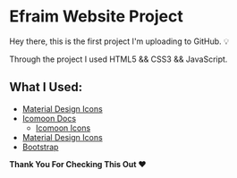 # Efraim Website Project

Hey there, this is the first project I'm uploading to GitHub. :bulb:

Through the project I used HTML5 && CSS3 && JavaScript.


## What I Used:

 * [Material Design Icons](https://material.io/resources/icons/?style=baseline)
 * [Icomoon Docs](https://icomoon.io/#docs)
      * [Icomoon Icons](https://icomoon.io/#icons-icomoon)
 * [Material Design Icons](https://material.io/resources/icons/?style=baseline)
 * [Bootstrap](https://getbootstrap.com/docs/4.5/getting-started/introduction/)


**Thank You For Checking This Out :heart:**
